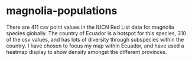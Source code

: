 # magnolia-populations
There are 411 csv point values in the IUCN Red List data for magnolia species globally. The country of Ecuador is a hotspot for this species, 310 of the csv values, and has lots of diversity through subspecies within the country. I have chosen to focus my map within Ecuador, and have used a heatmap display to show density amongst the different provinces. 
